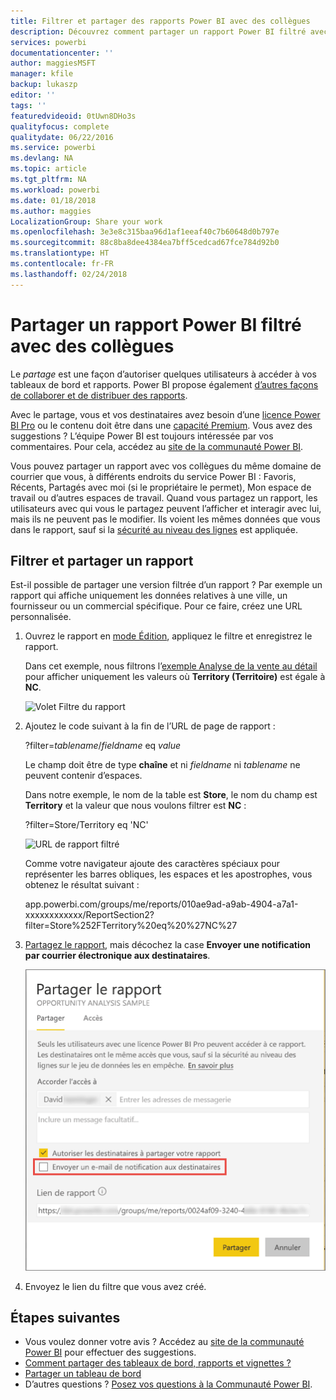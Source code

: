 ```yaml
---
title: Filtrer et partager des rapports Power BI avec des collègues
description: Découvrez comment partager un rapport Power BI filtré avec des collègues de votre organisation.
services: powerbi
documentationcenter: ''
author: maggiesMSFT
manager: kfile
backup: lukaszp
editor: ''
tags: ''
featuredvideoid: 0tUwn8DHo3s
qualityfocus: complete
qualitydate: 06/22/2016
ms.service: powerbi
ms.devlang: NA
ms.topic: article
ms.tgt_pltfrm: NA
ms.workload: powerbi
ms.date: 01/18/2018
ms.author: maggies
LocalizationGroup: Share your work
ms.openlocfilehash: 3e3e8c315baa96d1af1eeaf40c7b60648d0b797e
ms.sourcegitcommit: 88c8ba8dee4384ea7bff5cedcad67fce784d92b0
ms.translationtype: HT
ms.contentlocale: fr-FR
ms.lasthandoff: 02/24/2018
---
```

# <a name="share-a-filtered-power-bi-report-with-your-coworkers"></a>Partager un rapport Power BI filtré avec des collègues
Le *partage* est une façon d’autoriser quelques utilisateurs à accéder à vos tableaux de bord et rapports. Power BI propose également [d’autres façons de collaborer et de distribuer des rapports](service-how-to-collaborate-distribute-dashboards-reports.md).

Avec le partage, vous et vos destinataires avez besoin d’une [licence Power BI Pro](service-free-vs-pro.md) ou le contenu doit être dans une [capacité Premium](service-premium.md). Vous avez des suggestions ? L’équipe Power BI est toujours intéressée par vos commentaires. Pour cela, accédez au [site de la communauté Power BI](https://community.powerbi.com/).

Vous pouvez partager un rapport avec vos collègues du même domaine de courrier que vous, à différents endroits du service Power BI : Favoris, Récents, Partagés avec moi (si le propriétaire le permet), Mon espace de travail ou d’autres espaces de travail. Quand vous partagez un rapport, les utilisateurs avec qui vous le partagez peuvent l’afficher et interagir avec lui, mais ils ne peuvent pas le modifier. Ils voient les mêmes données que vous dans le rapport, sauf si la [sécurité au niveau des lignes](service-admin-rls.md) est appliquée. 

## <a name="filter-and-share-a-report"></a>Filtrer et partager un rapport
Est-il possible de partager une version filtrée d’un rapport ? Par exemple un rapport qui affiche uniquement les données relatives à une ville, un fournisseur ou un commercial spécifique. Pour ce faire, créez une URL personnalisée.

1. Ouvrez le rapport en [mode Édition](service-reading-view-and-editing-view.md), appliquez le filtre et enregistrez le rapport.
   
   Dans cet exemple, nous filtrons l’[exemple Analyse de la vente au détail](sample-tutorial-connect-to-the-samples.md) pour afficher uniquement les valeurs où **Territory (Territoire)** est égale à **NC**.
   
   ![Volet Filtre du rapport](media/service-share-reports/power-bi-filter-report2.png)
2. Ajoutez le code suivant à la fin de l’URL de page de rapport :
   
   ?filter=*tablename*/*fieldname* eq *value*
   
    Le champ doit être de type **chaîne** et ni *fieldname* ni *tablename* ne peuvent contenir d’espaces.
   
   Dans notre exemple, le nom de la table est **Store**, le nom du champ est **Territory** et la valeur que nous voulons filtrer est **NC** :
   
    ?filter=Store/Territory eq 'NC'
   
   ![URL de rapport filtré](media/service-share-reports/power-bi-filter-url3.png)
   
   Comme votre navigateur ajoute des caractères spéciaux pour représenter les barres obliques, les espaces et les apostrophes, vous obtenez le résultat suivant :
   
   app.powerbi.com/groups/me/reports/010ae9ad-a9ab-4904-a7a1-xxxxxxxxxxxx/ReportSection2?filter=Store%252FTerritory%20eq%20%27NC%27

3. [Partagez le rapport](service-share-dashboards.md), mais décochez la case **Envoyer une notification par courrier électronique aux destinataires**. 

    ![Boîte de dialogue Partager le rapport](media/service-share-reports/power-bi-share-report-dialog.png)

4. Envoyez le lien du filtre que vous avez créé.

## <a name="next-steps"></a>Étapes suivantes
* Vous voulez donner votre avis ? Accédez au [site de la communauté Power BI](https://community.powerbi.com/) pour effectuer des suggestions.
* [Comment partager des tableaux de bord, rapports et vignettes ?](service-how-to-collaborate-distribute-dashboards-reports.md)
* [Partager un tableau de bord](service-share-dashboards.md)
* D’autres questions ? [Posez vos questions à la Communauté Power BI](http://community.powerbi.com/).

